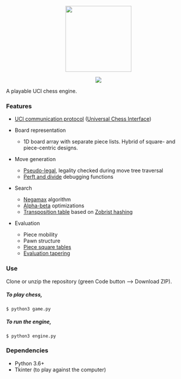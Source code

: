 <p align="center">
  <img src="https://upload.wikimedia.org/wikipedia/commons/5/52/Chess_Programming.svg" height=180 width=180>
</p>

<p align="center">
  <a href="https://github.com/j1642/chess_game/actions/workflows/test.yml">
    <img src="https://github.com/j1642/chess_game/actions/workflows/test.yml/badge.svg">
  </a>
</p>

A playable UCI chess engine.

### Features
- [UCI communication protocol](https://www.wbec-ridderkerk.nl/html/UCIProtocol.html)
([Universal Chess Interface](https://en.wikipedia.org/wiki/Universal_Chess_Interface))

- Board representation
  - 1D board array with separate piece lists. Hybrid of square- and piece-centric designs.
- Move generation
  - [Pseudo-legal](https://www.chessprogramming.org/Move_Generation#Pseudo-legal), legality checked during move tree traversal
  - [Perft and divide](https://www.chessprogramming.org/Perft) debugging functions
- Search
  - [Negamax](https://www.chessprogramming.org/Negamax) algorithm
  - [Alpha-beta](https://www.chessprogramming.org/Alpha-Beta) optimizations
  - [Transposition table](https://www.chessprogramming.org/Transposition_Table) based on [Zobrist hashing](https://www.chessprogramming.org/Zobrist_Hashing)
- Evaluation
  - Piece mobility
  - Pawn structure
  - [Piece square tables](https://www.chessprogramming.org/Piece-Square_Tables)
  - [Evaluation tapering](https://www.chessprogramming.org/Tapered_Eval)
 
### Use
Clone or unzip the repository (green Code button --> Download ZIP).
##### To play chess,
```
$ python3 game.py
```
##### To run the engine,
```
$ python3 engine.py
```

### Dependencies
- Python 3.6+
- Tkinter (to play against the computer)
